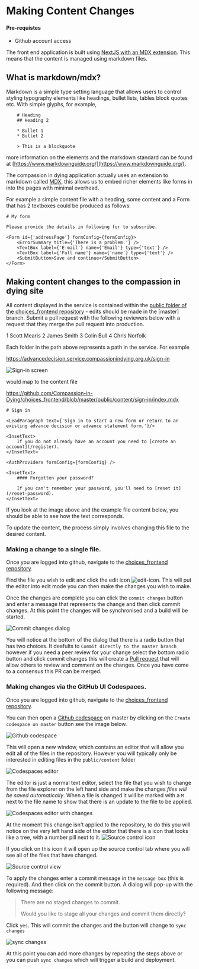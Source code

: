 # Making Content Changes 

#### Pre-requistes

* Github account access

The front end application is built using [NextJS with an MDX extension](https://nextjs.org/docs/pages/building-your-application/configuring/mdx). This means that the content is managed using markdown files.

## What is markdown/mdx?
Markdown is a simple type setting language that allows users to control styling typography elements like headings, bullet lists, tables block quotes etc. With simple glyphs, for example, 

```
    # Heading
    ## Heading 2

    * Bullet 1
    * Bullet 2

    > This is a blockquote
```

more information on the elements and the markdown standard can be found at [https://www.markdownguide.org/](https://www.markdownguide.org/).

The compassion in dying application actually uses an extension to markdown called [MDX](https://mdxjs.com/), this allows us to embed richer elements like forms in into the pages with minimal overhead. 

For example a simple content file with a heading, some content and a Form that has 2 textboxes could be produced as follows: 

```
# My form

Please provide the details in following for to subscribe.

<Form id={'addressPage'} formConfig={formConfig}>
    <ErrorSummary title={'There is a problem.'} />
    <TextBox label={'E-mail'} name={'Email'} type={'text'} />
    <TextBox label={'Full name'} name={'name'} type={'text'} />
    <SubmitButton>Save and continue</SubmitButton>
</Form>
```

## Making content changes to the compassion in dying site

All content displayed in the service is contained within the [public folder of the choices_frontend repository](https://github.com/Compassion-in-Dying/choices_frontend/tree/master/public/content) - edits should be made in the [master] branch. Submit a pull request with the following reviewers below with a request that they merge the pull request into production.

1 Scott Mearis
2 James Smith
3 Colin Bull
4 Chris Norfolk

Each folder in the path above represents a path in the service. For example 

https://advancedecision.service.compassionindying.org.uk/sign-in 

![Sign-in screen](images/Sign-screen.png)

would map to the content file

https://github.com/Compassion-in-Dying/choices_frontend/blob/master/public/content/sign-in/index.mdx

```
# Sign in

<LeadParagraph text={'Sign in to start a new form or return to an existing advance decision or advance statement form.'}/>

<InsetText>
    If you do not already have an account you need to [create an account](/register).
</InsetText>

<AuthProviders formConfig={formConfig} />

<InsetText>
    #### Forgotten your password?

    If you can't remember your password, you'll need to [reset it](/reset-password).
</InsetText>
```

If you look at the image above and the example file content below, you should be able to see how the text corresponds.

To update the content, the process simply involves changing this file to the desired content.

### Making a change to a single file.

Once you are logged into github, navigate to the [choices_frontend repository](https://github.com/Compassion-in-Dying/choices_frontend). 

Find the file you wish to edit and click the edit icon ![edit-icon](images/Edit-icon.png). This will put the editor into edit mode you can then make the changes you wish to make. 

Once the changes are complete you can click the `commit changes` button and enter a message that represents the change and then click commit changes. At this point the changes will be synchronised and a build will be started.

![Commit changes dialog](images/Commit-changes-dialog.png)

You will notice at the bottom of the dialog that there is a radio button that has two choices. It deafults to `Commit directly to the master branch` however if you need a peer review for your change select the bottom radio button and click commit changes this will create a [Pull request](https://docs.github.com/en/pull-requests/collaborating-with-pull-requests/proposing-changes-to-your-work-with-pull-requests/about-pull-requests) that will allow others to review and comment on the changes. Once you have come to a consensus this PR can be merged.

### Making changes via the GitHub UI Codespaces. 

Once you are logged into github, navigate to the [choices_frontend repository](https://github.com/Compassion-in-Dying/choices_frontend). 

You can then open a [Github codespace](https://github.com/features/codespaces) on master by clicking on the `Create codespace on master` button see the image below.

![Github codespace](images/Github-codespaces.png)

This will open a new window, which contains an editor that will allow you edit all of the files in the repository. However you will typically only be interested in editing files in the `public/content` folder 

![Codespaces editor](images/Codespaces-editor.png)

The editor is just a normal text editor, select the file that you wish to change from the file explorer on the left hand side and make the changes _files will be saved automatically_. When a file is changed it will be marked with a `M` next to the file name to show that there is an update to the file to be applied. 

![Codespaces editor with changes](images/Codespaces-editor-changes.png)

At the moment this change isn't applied to the repository, to do this you will notice on the very left hand side of the editor that there is a icon that looks like a tree, with a number pill next to it. ![Source control icon](images/Source-control-icon.png)

If you click on this icon it will open up the source control tab where you will see all of the files that have changed.

![Source control view](images/Source-control-view.png)

To apply the changes enter a commit message in the `message box` (this is required). And then click on the commit button. A dialog will pop-up with the following message: 

>There are no staged changes to commit.
>
>Would you like to stage all your changes and commit them directly?

Click `yes`. This will commit the changes and the button will change to `sync changes` 

![sync changes](images/Sync-changes.png)

At this point you can add more changes by repeating the steps above or you can push `sync changes` which will trigger a build and deployment.
